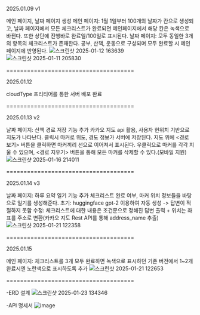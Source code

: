 2025.01.09
v1

메인 페이지, 날짜 페이지 생성
메인 페이지: 1월 1일부터 100개의 날짜가 칸으로 생성되고, 날짜 페이지에서 모든 체크리스트가 완료되면 메인페이지에서 해당 칸은 녹색으로 바뀐다. 또한 상단에 진행바로 완료일/100일로 표시된다.
날짜 페이지: 모두 동일한 3개의 항목의 체크리스트가 존재한다. 공부, 산책, 운동으로 구성되며 모두 완료할 시 메인 페이지에 반영된다.
![스크린샷 2025-01-12 163639](https://github.com/user-attachments/assets/c4c4c454-a2bb-49ed-bfe5-5f13f72f0714)
![스크린샷 2025-01-11 205830](https://github.com/user-attachments/assets/a2c376e2-1252-46aa-8654-09fd328d2254)


=====================================

2025.01.12

cloudType 프리티어를 통한 서버 배포 완료

=====================================

2025.01.13
v2

날짜 페이지: 산책 경로 저장 기능 추가
카카오 지도 api 활용, 사용자 현위치 기반으로 지도가 나타난다. 클릭시 마커로 위도, 경도 정보가 서버에 저장된다. 지도 위에 <경로 보기> 버튼을 클릭하면 마커끼리 선으로 이어져서 표시된다. 우클릭으로 마커를 각각 지울 수 있으며, <경로 지우기> 버튼을 통해 모든 마커를 삭제할 수 있다.(모바일 지원)
![스크린샷 2025-01-16 214011](https://github.com/user-attachments/assets/53bc8e56-b553-4782-a970-02a8c329fab1)


=====================================

2025.01.14
v3

날짜 페이지: 하루 요약 일기 기능 추가
체크리스트 완료 여부, 마커 위치 정보들을 바탕으로 일기를 생성해준다.
초기: huggingface gpt-2 이용하여 자동 생성 -> 답변이 적절하지 못함
수정: 체크리스트에 대한 내용은 조건문으로 정해진 답변 출력 + 위치는 좌표를 주소로 변환(카카오 지도 Rest API를 통해 address_name 추출)
![스크린샷 2025-01-21 122358](https://github.com/user-attachments/assets/8276fdac-c8c5-4fb1-9a11-6c36e26fe1b8)


=====================================

2025.01.15

메인 페이지: 체크리스트를 3개 모두 완료하면 녹색으로 표시하던 기존 버전에서 1~2개 완료시엔 노란색으로 표시하도록 추가
![스크린샷 2025-01-21 122653](https://github.com/user-attachments/assets/4dc4e9f1-7879-43b3-a876-1e629f256bc7)



=====================================

-ERD 설계
![스크린샷 2025-01-23 134346](https://github.com/user-attachments/assets/e7275c11-b78c-4e63-b34d-c4f08dd96387)


-API 명세서
![image](https://github.com/user-attachments/assets/bb2b8eb8-1bac-49d5-ab7b-865fd8a94529)
